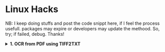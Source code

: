 # Linux Hacks
NB: I keep doing stuffs and post the code snippt here, if I feel the process usefull. packages may expire or developers may update the methood. So, try; if failed, debug. Thanks!
<br>
<p>
<details>
<summary> <b>1. OCR from PDF using TIFF2TXT</b></summary><br/>

1. Install Imagemagic, tesseract.
```
pip install imagemagic
```
2. Run this to convet the pdfs into .tiff file to keep the resulation intact.
```
convert -density 300 *.pdf -depth 8 -strip -background white -alpha off 2%5d.tiff
```
3. Extract the texts into text file.
```
tesseract filename.tiff eng > outtext //single file
```
```
for i in *.tif ; do tesseract $i stdout >> outtext;  done; //multiple files
```
  
</details>
</p>
